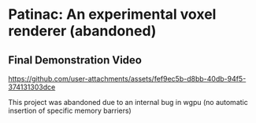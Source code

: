 # Patinac: An experimental voxel renderer (abandoned)

## Final Demonstration Video

https://github.com/user-attachments/assets/fef9ec5b-d8bb-40db-94f5-374131303dce

This project was abandoned due to an internal bug in wgpu (no automatic insertion of specific memory barriers)
